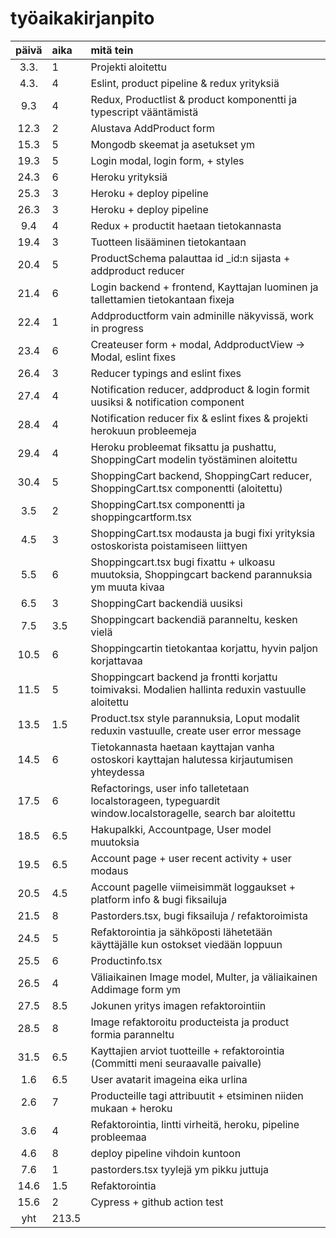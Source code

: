 # työaikakirjanpito

| päivä | aika | mitä tein  |
| :----:|:-----| :-----|
| 3.3.  |  1   | Projekti aloitettu |
| 4.3.  |  4   | Eslint, product pipeline & redux yrityksiä |
| 9.3   |  4   | Redux, Productlist & product komponentti ja typescript vääntämistä |
| 12.3  |  2   | Alustava AddProduct form |
| 15.3  |  5   | Mongodb skeemat ja asetukset ym |
| 19.3  |  5   | Login modal, login form, + styles |
| 24.3  |  6   | Heroku yrityksiä |
| 25.3  |  3   | Heroku + deploy pipeline |
| 26.3  |  3   | Heroku + deploy pipeline |
| 9.4   |  4   | Redux + productit haetaan tietokannasta |
| 19.4  |  3   | Tuotteen lisääminen tietokantaan |
| 20.4  |  5   | ProductSchema palauttaa id _id:n sijasta + addproduct reducer |
| 21.4  |  6   | Login backend + frontend, Kayttajan luominen ja tallettamien tietokantaan fixeja |
| 22.4  |  1   | Addproductform vain adminille näkyvissä, work in progress |
| 23.4  |  6   | Createuser form + modal, AddproductView -> Modal, eslint fixes | 
| 26.4  |  3   | Reducer typings and eslint fixes |
| 27.4  |  4   | Notification reducer, addproduct & login formit uusiksi & notification component |
| 28.4  |  4   | Notification reducer fix & eslint fixes & projekti herokuun probleemeja |
| 29.4  |  4   | Heroku probleemat fiksattu ja pushattu, ShoppingCart modelin työstäminen aloitettu |
| 30.4  |  5   | ShoppingCart backend, ShoppingCart reducer, ShoppingCart.tsx componentti (aloitettu) |
| 3.5   |  2   | ShoppingCart.tsx componentti ja shoppingcartform.tsx |
| 4.5   |  3   | ShoppingCart.tsx modausta ja bugi fixi yrityksia ostoskorista poistamiseen liittyen |
| 5.5   |  6   | Shoppingcart.tsx bugi fixattu + ulkoasu muutoksia, Shoppingcart backend parannuksia ym muuta kivaa |
| 6.5   |  3   | ShoppingCart backendiä uusiksi |
| 7.5   |  3.5 | Shoppingcart backendiä paranneltu, kesken vielä |
| 10.5  |  6   | Shoppingcartin tietokantaa korjattu, hyvin paljon korjattavaa |
| 11.5  |  5   | Shoppingcart backend ja frontti korjattu toimivaksi. Modalien hallinta reduxin vastuulle aloitettu |
| 13.5  |  1.5 | Product.tsx style parannuksia, Loput modalit reduxin vastuulle, create user error message |
| 14.5  |  6   | Tietokannasta haetaan kayttajan vanha ostoskori kayttajan halutessa kirjautumisen yhteydessa |
| 17.5  |  6   | Refactorings, user info talletetaan localstorageen, typeguardit window.localstoragelle, search bar aloitettu |
| 18.5  |  6.5 | Hakupalkki, Accountpage, User model muutoksia |
| 19.5  |  6.5 | Account page + user recent activity + user modaus |
| 20.5  |  4.5 | Account pagelle viimeisimmät loggaukset + platform info & bugi fiksailuja |
| 21.5  |  8   | Pastorders.tsx, bugi fiksailuja / refaktoroimista |
| 24.5  |  5   | Refaktorointia ja sähköposti lähetetään käyttäjälle kun ostokset viedään loppuun |
| 25.5  |  6   | Productinfo.tsx |
| 26.5  |  4   | Väliaikainen Image model, Multer, ja väliaikainen Addimage form ym |
| 27.5  |  8.5 | Jokunen yritys imagen refaktorointiin |
| 28.5  |  8   | Image refaktoroitu producteista ja product formia paranneltu |
| 31.5  |  6.5 | Kayttajien arviot tuotteille + refaktorointia (Committi meni seuraavalle paivalle) |
| 1.6   |  6.5 | User avatarit imageina eika urlina |
| 2.6   |  7   | Producteille tagi attribuutit + etsiminen niiden mukaan + heroku |
| 3.6   |  4   | Refaktorointia, lintti virheitä, heroku, pipeline probleemaa |
| 4.6   |  8   | deploy pipeline vihdoin kuntoon
| 7.6   |  1   | pastorders.tsx tyylejä ym pikku juttuja |
| 14.6  |  1.5 | Refaktorointia |
| 15.6  |  2   | Cypress + github action test |
| yht   | 213.5 | | 
